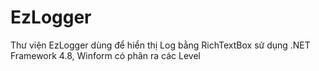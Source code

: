 # EzLogger
Thư viện EzLogger dùng để hiển thị Log bằng RichTextBox sử dụng .NET Framework 4.8, Winform có phân ra các Level
